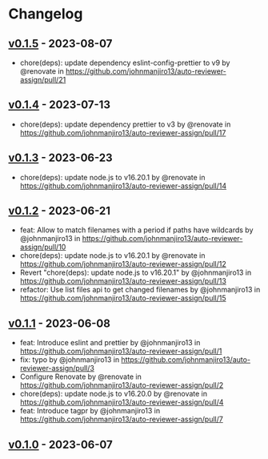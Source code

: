 # Changelog

## [v0.1.5](https://github.com/johnmanjiro13/auto-reviewer-assign/compare/v0.1.4...v0.1.5) - 2023-08-07
- chore(deps): update dependency eslint-config-prettier to v9 by @renovate in https://github.com/johnmanjiro13/auto-reviewer-assign/pull/21

## [v0.1.4](https://github.com/johnmanjiro13/auto-reviewer-assign/compare/v0.1.3...v0.1.4) - 2023-07-13
- chore(deps): update dependency prettier to v3 by @renovate in https://github.com/johnmanjiro13/auto-reviewer-assign/pull/17

## [v0.1.3](https://github.com/johnmanjiro13/auto-reviewer-assign/compare/v0.1.2...v0.1.3) - 2023-06-23
- chore(deps): update node.js to v16.20.1 by @renovate in https://github.com/johnmanjiro13/auto-reviewer-assign/pull/14

## [v0.1.2](https://github.com/johnmanjiro13/auto-reviewer-assign/compare/v0.1.1...v0.1.2) - 2023-06-21
- feat: Allow to match filenames with a period if paths have wildcards by @johnmanjiro13 in https://github.com/johnmanjiro13/auto-reviewer-assign/pull/10
- chore(deps): update node.js to v16.20.1 by @renovate in https://github.com/johnmanjiro13/auto-reviewer-assign/pull/12
- Revert "chore(deps): update node.js to v16.20.1" by @johnmanjiro13 in https://github.com/johnmanjiro13/auto-reviewer-assign/pull/13
- refactor: Use list files api to get changed filenames by @johnmanjiro13 in https://github.com/johnmanjiro13/auto-reviewer-assign/pull/15

## [v0.1.1](https://github.com/johnmanjiro13/auto-reviewer-assign/compare/v0.1.0...v0.1.1) - 2023-06-08
- feat: Introduce eslint and prettier by @johnmanjiro13 in https://github.com/johnmanjiro13/auto-reviewer-assign/pull/1
- fix: typo by @johnmanjiro13 in https://github.com/johnmanjiro13/auto-reviewer-assign/pull/3
- Configure Renovate by @renovate in https://github.com/johnmanjiro13/auto-reviewer-assign/pull/2
- chore(deps): update node.js to v16.20.0 by @renovate in https://github.com/johnmanjiro13/auto-reviewer-assign/pull/4
- feat: Introduce tagpr by @johnmanjiro13 in https://github.com/johnmanjiro13/auto-reviewer-assign/pull/7

## [v0.1.0](https://github.com/johnmanjiro13/auto-reviewer-assign/commits/v0.1.0) - 2023-06-07
